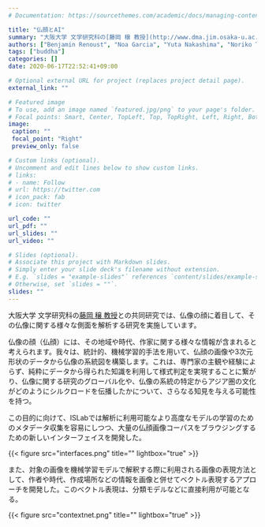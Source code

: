 ```yaml
---
# Documentation: https://sourcethemes.com/academic/docs/managing-content/

title: "仏顔とAI"
summary: "大阪大学 文学研究科の[藤岡 穣 教授](http://www.dma.jim.osaka-u.ac.jp/view?l=ja&u=6617)との共同研究では、仏像の顔に着目して、その仏像に関する様々な側面を解析する研究を実施しています。"
authors: ["Benjamin Renoust", "Noa Garcia", "Yuta Nakashima", "Noriko Takemura", "Hajime Nagahara"]
tags: ["buddha"]
categories: []
date: 2020-06-17T22:52:41+09:00

# Optional external URL for project (replaces project detail page).
external_link: ""

# Featured image
# To use, add an image named `featured.jpg/png` to your page's folder.
# Focal points: Smart, Center, TopLeft, Top, TopRight, Left, Right, BottomLeft, Bottom, BottomRight.
image:
 caption: ""
 focal_point: "Right"
 preview_only: false

# Custom links (optional).
# Uncomment and edit lines below to show custom links.
# links:
# - name: Follow
# url: https://twitter.com
# icon_pack: fab
# icon: twitter

url_code: ""
url_pdf: ""
url_slides: ""
url_video: ""

# Slides (optional).
# Associate this project with Markdown slides.
# Simply enter your slide deck's filename without extension.
# E.g. `slides = "example-slides"` references `content/slides/example-slides.md`.
# Otherwise, set `slides = ""`.
slides: ""
---
```


大阪大学 文学研究科の[藤岡 穣 教授](http://www.dma.jim.osaka-u.ac.jp/view?l=ja&u=6617)との共同研究では、仏像の顔に着目して、その仏像に関する様々な側面を解析する研究を実施しています。

仏像の顔（仏顔）には、その地域や時代、作家に関する様々な情報が含まれると考えられます。我々は、統計的、機械学習的手法を用いて、仏顔の画像や3次元形状のデータから仏像の系統図を構築します。これは、専門家の主観や経験によらず、純粋にデータから得られた知識を利用して様式判定を実現することに繋がり、仏像に関する研究のグローバル化や、仏像の系統の特定からアジア圏の文化がどのようにシルクロードを伝播したかについて、さらなる知見を与える可能性を持つ。

この目的に向けて、ISLabでは解析に利用可能なより高度なモデルの学習のためのメタデータ収集を容易にしつつ、大量の仏顔画像コーパスをブラウジングするための新しいインターフェイスを開発した。

{{< figure src="interfaces.png" title="" lightbox="true" >}}

また、対象の画像を機械学習モデルで解釈する際に利用される画像の表現方法として、作者や時代、作成場所などの情報を画像と併せてベクトル表現するアプローチを開発した。このベクトル表現は、分類モデルなどに直接利用が可能となる。

{{< figure src="contextnet.png" title="" lightbox="true" >}}
